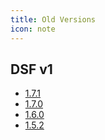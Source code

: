 ```yaml
---
title: Old Versions
icon: note
---
```


## DSF v1


- [1.7.1](./v1/v1.7.1/)
- [1.7.0](./v1/v1.7.0/)
- [1.6.0](./v1/v1.6.0/)
- [1.5.2](./v1/v1.5.2/)